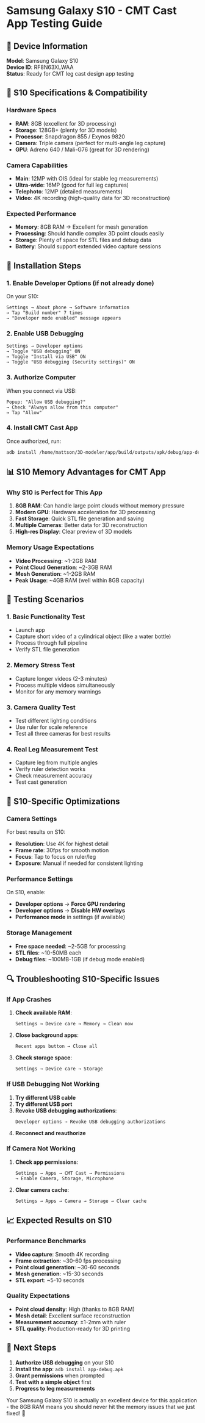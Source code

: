 # Samsung Galaxy S10 - CMT Cast App Testing Guide

## 📱 Device Information
**Model**: Samsung Galaxy S10  
**Device ID**: RF8N63XLWAA  
**Status**: Ready for CMT leg cast design app testing

## 🔧 S10 Specifications & Compatibility

### Hardware Specs
- **RAM**: 8GB (excellent for 3D processing)
- **Storage**: 128GB+ (plenty for 3D models)
- **Processor**: Snapdragon 855 / Exynos 9820
- **Camera**: Triple camera (perfect for multi-angle leg capture)
- **GPU**: Adreno 640 / Mali-G76 (great for 3D rendering)

### Camera Capabilities
- **Main**: 12MP with OIS (ideal for stable leg measurements)
- **Ultra-wide**: 16MP (good for full leg captures)  
- **Telephoto**: 12MP (detailed measurements)
- **Video**: 4K recording (high-quality data for 3D reconstruction)

### Expected Performance
- **Memory**: 8GB RAM → Excellent for mesh generation
- **Processing**: Should handle complex 3D point clouds easily
- **Storage**: Plenty of space for STL files and debug data
- **Battery**: Should support extended video capture sessions

## 🚀 Installation Steps

### 1. **Enable Developer Options** (if not already done)
On your S10:
```
Settings → About phone → Software information
→ Tap "Build number" 7 times
→ "Developer mode enabled" message appears
```

### 2. **Enable USB Debugging**
```
Settings → Developer options
→ Toggle "USB debugging" ON
→ Toggle "Install via USB" ON  
→ Toggle "USB debugging (Security settings)" ON
```

### 3. **Authorize Computer**
When you connect via USB:
```
Popup: "Allow USB debugging?"
→ Check "Always allow from this computer"
→ Tap "Allow"
```

### 4. **Install CMT Cast App**
Once authorized, run:
```bash
adb install /home/mattson/3D-modeler/app/build/outputs/apk/debug/app-debug.apk
```

## 📊 S10 Memory Advantages for CMT App

### Why S10 is Perfect for This App
1. **8GB RAM**: Can handle large point clouds without memory pressure
2. **Modern GPU**: Hardware acceleration for 3D processing
3. **Fast Storage**: Quick STL file generation and saving
4. **Multiple Cameras**: Better data for 3D reconstruction
5. **High-res Display**: Clear preview of 3D models

### Memory Usage Expectations
- **Video Processing**: ~1-2GB RAM
- **Point Cloud Generation**: ~2-3GB RAM  
- **Mesh Generation**: ~1-2GB RAM
- **Peak Usage**: ~4GB RAM (well within 8GB capacity)

## 🧪 Testing Scenarios

### 1. **Basic Functionality Test**
- Launch app
- Capture short video of a cylindrical object (like a water bottle)
- Process through full pipeline
- Verify STL file generation

### 2. **Memory Stress Test**
- Capture longer videos (2-3 minutes)
- Process multiple videos simultaneously
- Monitor for any memory warnings

### 3. **Camera Quality Test**  
- Test different lighting conditions
- Use ruler for scale reference
- Test all three cameras for best results

### 4. **Real Leg Measurement Test**
- Capture leg from multiple angles
- Verify ruler detection works
- Check measurement accuracy
- Test cast generation

## 📱 S10-Specific Optimizations

### Camera Settings
For best results on S10:
- **Resolution**: Use 4K for highest detail
- **Frame rate**: 30fps for smooth motion
- **Focus**: Tap to focus on ruler/leg
- **Exposure**: Manual if needed for consistent lighting

### Performance Settings
On S10, enable:
- **Developer options** → **Force GPU rendering**
- **Developer options** → **Disable HW overlays**
- **Performance mode** in settings (if available)

### Storage Management
- **Free space needed**: ~2-5GB for processing
- **STL files**: ~10-50MB each
- **Debug files**: ~100MB-1GB (if debug mode enabled)

## 🔍 Troubleshooting S10-Specific Issues

### If App Crashes
1. **Check available RAM**:
   ```
   Settings → Device care → Memory → Clean now
   ```

2. **Close background apps**:
   ```
   Recent apps button → Close all
   ```

3. **Check storage space**:
   ```
   Settings → Device care → Storage
   ```

### If USB Debugging Not Working
1. **Try different USB cable**
2. **Try different USB port**
3. **Revoke USB debugging authorizations**:
   ```
   Developer options → Revoke USB debugging authorizations
   ```
4. **Reconnect and reauthorize**

### If Camera Not Working
1. **Check app permissions**:
   ```
   Settings → Apps → CMT Cast → Permissions
   → Enable Camera, Storage, Microphone
   ```

2. **Clear camera cache**:
   ```
   Settings → Apps → Camera → Storage → Clear cache
   ```

## 📈 Expected Results on S10

### Performance Benchmarks
- **Video capture**: Smooth 4K recording
- **Frame extraction**: ~30-60 fps processing
- **Point cloud generation**: ~30-60 seconds
- **Mesh generation**: ~15-30 seconds  
- **STL export**: ~5-10 seconds

### Quality Expectations
- **Point cloud density**: High (thanks to 8GB RAM)
- **Mesh detail**: Excellent surface reconstruction
- **Measurement accuracy**: ±1-2mm with ruler
- **STL quality**: Production-ready for 3D printing

## 🎯 Next Steps

1. **Authorize USB debugging** on your S10
2. **Install the app**: `adb install app-debug.apk`
3. **Grant permissions** when prompted
4. **Test with a simple object** first
5. **Progress to leg measurements**

Your Samsung Galaxy S10 is actually an excellent device for this application - the 8GB RAM means you should never hit the memory issues that we just fixed! 🚀